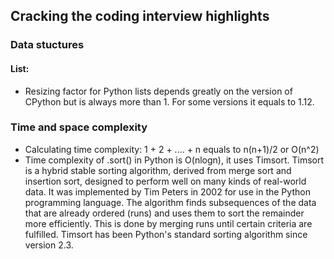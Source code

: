 
## Cracking the coding interview highlights

### Data stuctures

#### List:
- Resizing factor for Python lists depends greatly on the version of CPython but is always more than 1. For some versions it equals to 1.12. 

### Time and space complexity
- Calculating time complexity: 1 + 2 + .... + n equals to n(n+1)/2 or O(n^2)
- Time complexity of .sort() in Python is O(nlogn), it uses Timsort. Timsort is a hybrid stable sorting algorithm, derived from merge sort and insertion sort, designed to perform well on many kinds of real-world data. It was implemented by Tim Peters in 2002 for use in the Python programming language. The algorithm finds subsequences of the data that are already ordered (runs) and uses them to sort the remainder more efficiently. This is done by merging runs until certain criteria are fulfilled. Timsort has been Python's standard sorting algorithm since version 2.3. 
